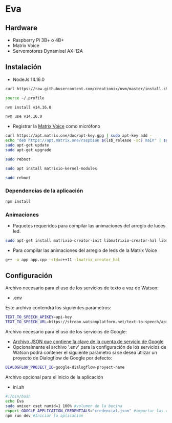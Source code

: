 # Eva

## Hardware
- Raspberry Pi 3B+ o 4B+
- Matrix Voice
- Servomotores Dynamixel AX-12A

## Instalación
- NodeJs 14.16.0
```bash
curl https://raw.githubusercontent.com/creationix/nvm/master/install.sh | bash
```
```bash
source ~/.profile
```
```bash
nvm install v14.16.0
```
```bash
nvm use v14.16.0
```
- Registrar la [Matrix Voice](https://matrix-io.github.io/matrix-documentation/matrix-voice/resources/microphone/) como micrófono

```bash
curl https://apt.matrix.one/doc/apt-key.gpg | sudo apt-key add -
echo "deb https://apt.matrix.one/raspbian $(lsb_release -sc) main" | sudo tee /etc/apt/sources.list.d/matrixlabs.list
sudo apt-get update
sudo apt-get upgrade
```

```bash
sudo reboot
```

```bash
sudo apt install matrixio-kernel-modules
```

```bash
sudo reboot
```

### Dependencias de la aplicación
```bash
npm install
```
<!--
### Librerías
 - Requerida para compilar la dependencia "speaker".
```bash
sudo apt-get install libasound2-dev
```
-->


### Animaciones
 - Paquetes requeridos para compilar las animaciones del arreglo de luces led.
```bash
sudo apt-get install matrixio-creator-init libmatrixio-creator-hal libmatrixio-creator-hal-dev
```
 - Para compilar las animaciones del arreglo de leds de la Matrix Voice
```bash
g++ -o app app.cpp -std=c++11 -lmatrix_creator_hal
```

## Configuración

Archivo necesario para el uso de los servicios de texto a voz de Watson:

- .env

Este archivo contendrá los siguientes parámetros:

```bash
TEXT_TO_SPEECH_APIKEY=api-key
TEXT_TO_SPEECH_URL=https://stream.watsonplatform.net/text-to-speech/api
```

Archivo necesario para el uso de los servicios de Google:

- [Archivo JSON que contiene la clave de la cuenta de servicio de Google](https://cloud.google.com/docs/authentication/getting-started)
- Opcionalmente el archivo '.env' para la configuración de los servicios de Watson podrá contener el siguiente parámetro si se desea utlizar un proyecto de Dialogflow de Google por defecto:
```bash
DIALOGFLOW_PROJECT_ID=google-dialogflow-proyect-name
```
Archivo opcional para el inicio de la aplicación 

- ini.sh

 ```bash
 #!/bin/bash
echo Eva
sudo amixer cset numid=1 100% #volumen de la bocina
export GOOGLE_APPLICATION_CREDENTIALS="credencial.json" #importar las credenciales de google
npm run dev #Iniciar la aplicación
 ```
